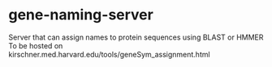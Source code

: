 # gene-naming-server
Server that can assign names to protein sequences using BLAST or HMMER
To be hosted on kirschner.med.harvard.edu/tools/geneSym_assignment.html
